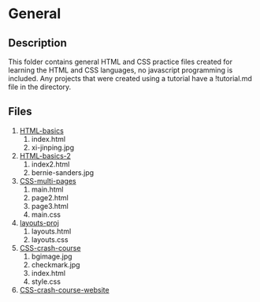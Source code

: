# General

## Description

This folder contains general HTML and CSS practice files created for learning the HTML and CSS languages, no javascript programming is included. Any projects that were created using a tutorial have a !tutorial.md file in the directory.

## Files

1. [HTML-basics](https://github.com/afshaalzubair/web-development/tree/main/general/HTML-basics)
   1. index.html
   2. xi-jinping.jpg
2. [HTML-basics-2](https://github.com/afshaalzubair/web-development/tree/main/general/HTML-basics-2)
   1. index2.html
   2. bernie-sanders.jpg
3. [CSS-multi-pages](https://github.com/afshaalzubair/web-development/tree/main/general/CSS-multi-pages)
   1. main.html
   2. page2.html
   3. page3.html
   4. main.css
4. [layouts-proj](https://github.com/afshaalzubair/web-development/tree/main/general/layouts-proj)
   1. layouts.html
   2. layouts.css
5. [CSS-crash-course](https://github.com/afshaalzubair/web-development/tree/main/general/CSS-crash-course)
   1. bgimage.jpg
   2. checkmark.jpg
   3. index.html
   4. style.css
6. [CSS-crash-course-website](https://github.com/afshaalzubair/web-development/tree/main/general/CSS-crash-course-website)
